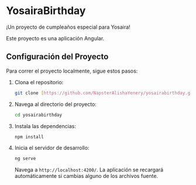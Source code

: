 # YosairaBirthday

¡Un proyecto de cumpleaños especial para Yosaira!

Este proyecto es una aplicación Angular.

## Configuración del Proyecto

Para correr el proyecto localmente, sigue estos pasos:

1.  Clona el repositorio:
    ```bash
    git clone [https://github.com/NapsterAlishaYenery/yosairabirthday.git](https://github.com/NapsterAlishaYenery/yosairabirthday.git)
    ```
2.  Navega al directorio del proyecto:
    ```bash
    cd yosairabirthday
    ```
3.  Instala las dependencias:
    ```bash
    npm install
    ```
4.  Inicia el servidor de desarrollo:
    ```bash
    ng serve
    ```
    Navega a `http://localhost:4200/`. La aplicación se recargará automáticamente si cambias alguno de los archivos fuente.
